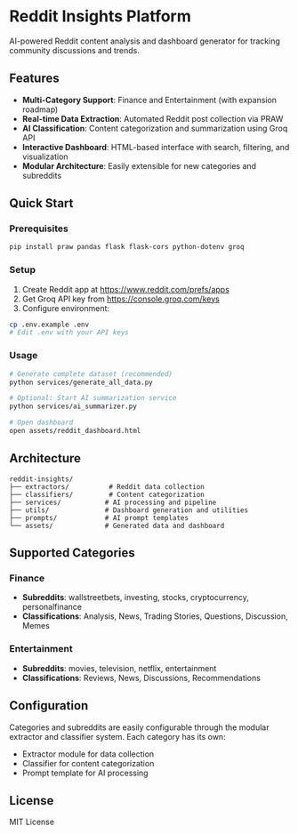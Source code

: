 # Reddit Insights Platform

AI-powered Reddit content analysis and dashboard generator for tracking community discussions and trends.

## Features

- **Multi-Category Support**: Finance and Entertainment (with expansion roadmap)
- **Real-time Data Extraction**: Automated Reddit post collection via PRAW
- **AI Classification**: Content categorization and summarization using Groq API
- **Interactive Dashboard**: HTML-based interface with search, filtering, and visualization
- **Modular Architecture**: Easily extensible for new categories and subreddits

## Quick Start

### Prerequisites
```bash
pip install praw pandas flask flask-cors python-dotenv groq
```

### Setup
1. Create Reddit app at https://www.reddit.com/prefs/apps
2. Get Groq API key from https://console.groq.com/keys
3. Configure environment:
```bash
cp .env.example .env
# Edit .env with your API keys
```

### Usage
```bash
# Generate complete dataset (recommended)
python services/generate_all_data.py

# Optional: Start AI summarization service
python services/ai_summarizer.py

# Open dashboard
open assets/reddit_dashboard.html
```

## Architecture

```
reddit-insights/
├── extractors/          # Reddit data collection
├── classifiers/         # Content categorization
├── services/           # AI processing and pipeline
├── utils/              # Dashboard generation and utilities
├── prompts/            # AI prompt templates
└── assets/             # Generated data and dashboard
```

## Supported Categories

### Finance
- **Subreddits**: wallstreetbets, investing, stocks, cryptocurrency, personalfinance
- **Classifications**: Analysis, News, Trading Stories, Questions, Discussion, Memes

### Entertainment  
- **Subreddits**: movies, television, netflix, entertainment
- **Classifications**: Reviews, News, Discussions, Recommendations

## Configuration

Categories and subreddits are easily configurable through the modular extractor and classifier system. Each category has its own:
- Extractor module for data collection
- Classifier for content categorization  
- Prompt template for AI processing

## License

MIT License